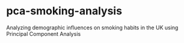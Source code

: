 # pca-smoking-analysis
Analyzing demographic influences on smoking habits in the UK using Principal Component Analysis
